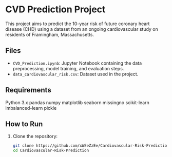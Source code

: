 # CVD Prediction Project

This project aims to predict the 10-year risk of future coronary heart disease (CHD) using a dataset from an ongoing cardiovascular study on residents of Framingham, Massachusetts.

## Files
- `CVD_Prediction.ipynb`: Jupyter Notebook containing the data preprocessing, model training, and evaluation steps.
- `data_cardiovascular_risk.csv`: Dataset used in the project.

## Requirements
Python 3.x
pandas
numpy
matplotlib
seaborn
missingno
scikit-learn
imbalanced-learn
pickle

## How to Run
1. Clone the repository:
   ```bash
   git clone https://github.com/xWEeZzEe/Cardiovascular-Risk-Prediction.git
   cd Cardiovascular-Risk-Prediction
